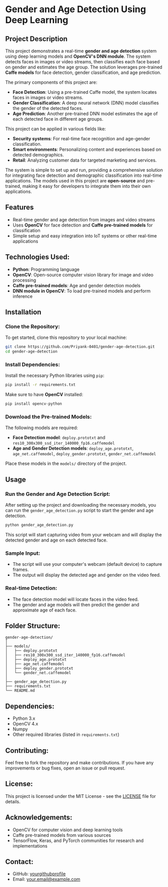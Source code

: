 
# Gender and Age Detection Using Deep Learning

## Project Description

This project demonstrates a real-time **gender and age detection** system using deep learning models and **OpenCV's DNN module**. The system detects faces in images or video streams, then classifies each face based on gender and estimates the age group. The solution leverages pre-trained **Caffe models** for face detection, gender classification, and age prediction.

The primary components of this project are:
- **Face Detection**: Using a pre-trained Caffe model, the system locates faces in images or video streams.
- **Gender Classification**: A deep neural network (DNN) model classifies the gender of the detected faces.
- **Age Prediction**: Another pre-trained DNN model estimates the age of each detected face in different age groups.

This project can be applied in various fields like:
- **Security systems**: For real-time face recognition and age-gender classification.
- **Smart environments**: Personalizing content and experiences based on detected demographics.
- **Retail**: Analyzing customer data for targeted marketing and services.

The system is simple to set up and run, providing a comprehensive solution for integrating face detection and demographic classification into real-time applications. The models used in this project are **open-source** and pre-trained, making it easy for developers to integrate them into their own applications.

## Features
- Real-time gender and age detection from images and video streams
- Uses **OpenCV** for face detection and **Caffe pre-trained models** for classification
- Simple setup and easy integration into IoT systems or other real-time applications

## Technologies Used:
- **Python**: Programming language
- **OpenCV**: Open-source computer vision library for image and video processing
- **Caffe pre-trained models**: Age and gender detection models
- **DNN module in OpenCV**: To load pre-trained models and perform inference

## Installation

### Clone the Repository:
To get started, clone this repository to your local machine:
```bash
git clone https://github.com/Priyank-0401/gender-age-detection.git
cd gender-age-detection
```

### Install Dependencies:
Install the necessary Python libraries using `pip`:
```bash
pip install -r requirements.txt
```

Make sure to have **OpenCV** installed:
```bash
pip install opencv-python
```

### Download the Pre-trained Models:
The following models are required:
- **Face Detection model**: `deploy.prototxt` and `res10_300x300_ssd_iter_140000_fp16.caffemodel`
- **Age and Gender Detection models**: `deploy_age.prototxt`, `age_net.caffemodel`, `deploy_gender.prototxt`, `gender_net.caffemodel`

Place these models in the `models/` directory of the project.

## Usage

### Run the Gender and Age Detection Script:
After setting up the project and downloading the necessary models, you can run the `gender_age_detection.py` script to start the gender and age detection.

```bash
python gender_age_detection.py
```

This script will start capturing video from your webcam and will display the detected gender and age on each detected face.

### Sample Input:
- The script will use your computer's webcam (default device) to capture frames.
- The output will display the detected age and gender on the video feed.

### Real-time Detection:
- The face detection model will locate faces in the video feed.
- The gender and age models will then predict the gender and approximate age of each face.

## Folder Structure:
```
gender-age-detection/
│
├── models/
│   ├── deploy.prototxt
│   ├── res10_300x300_ssd_iter_140000_fp16.caffemodel
│   ├── deploy_age.prototxt
│   ├── age_net.caffemodel
│   ├── deploy_gender.prototxt
│   └── gender_net.caffemodel
│
├── gender_age_detection.py
├── requirements.txt
└── README.md
```

## Dependencies:
- Python 3.x
- OpenCV 4.x
- Numpy
- Other required libraries (listed in `requirements.txt`)

## Contributing:
Feel free to fork the repository and make contributions. If you have any improvements or bug fixes, open an issue or pull request.

## License:
This project is licensed under the MIT License - see the [LICENSE](LICENSE) file for details.

## Acknowledgements:
- OpenCV for computer vision and deep learning tools
- Caffe pre-trained models from various sources
- TensorFlow, Keras, and PyTorch communities for research and implementations

## Contact:
- GitHub: [yourgithubprofile](https://github.com/yourusername)
- Email: your.email@example.com

